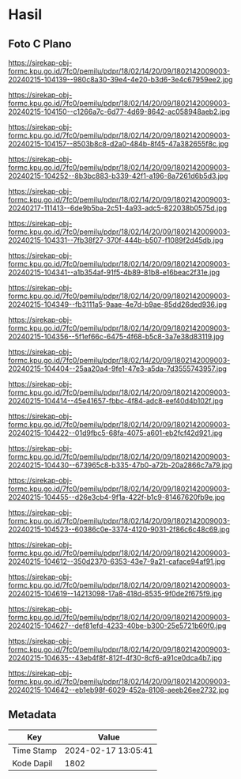 # Hasil

## Foto C Plano

https://sirekap-obj-formc.kpu.go.id/7fc0/pemilu/pdpr/18/02/14/20/09/1802142009003-20240215-104139--980c8a30-39e4-4e20-b3d6-3e4c67959ee2.jpg

https://sirekap-obj-formc.kpu.go.id/7fc0/pemilu/pdpr/18/02/14/20/09/1802142009003-20240215-104150--c1266a7c-6d77-4d69-8642-ac058948aeb2.jpg

https://sirekap-obj-formc.kpu.go.id/7fc0/pemilu/pdpr/18/02/14/20/09/1802142009003-20240215-104157--8503b8c8-d2a0-484b-8f45-47a382655f8c.jpg

https://sirekap-obj-formc.kpu.go.id/7fc0/pemilu/pdpr/18/02/14/20/09/1802142009003-20240215-104252--8b3bc883-b339-42f1-a196-8a7261d6b5d3.jpg

https://sirekap-obj-formc.kpu.go.id/7fc0/pemilu/pdpr/18/02/14/20/09/1802142009003-20240217-111413--6de9b5ba-2c51-4a93-adc5-822038b0575d.jpg

https://sirekap-obj-formc.kpu.go.id/7fc0/pemilu/pdpr/18/02/14/20/09/1802142009003-20240215-104331--7fb38f27-370f-444b-b507-f1089f2d45db.jpg

https://sirekap-obj-formc.kpu.go.id/7fc0/pemilu/pdpr/18/02/14/20/09/1802142009003-20240215-104341--a1b354af-91f5-4b89-81b8-e16beac2f31e.jpg

https://sirekap-obj-formc.kpu.go.id/7fc0/pemilu/pdpr/18/02/14/20/09/1802142009003-20240215-104349--fb3111a5-9aae-4e7d-b9ae-85dd26ded936.jpg

https://sirekap-obj-formc.kpu.go.id/7fc0/pemilu/pdpr/18/02/14/20/09/1802142009003-20240215-104356--5f1ef66c-6475-4f68-b5c8-3a7e38d83119.jpg

https://sirekap-obj-formc.kpu.go.id/7fc0/pemilu/pdpr/18/02/14/20/09/1802142009003-20240215-104404--25aa20a4-9fe1-47e3-a5da-7d3555743957.jpg

https://sirekap-obj-formc.kpu.go.id/7fc0/pemilu/pdpr/18/02/14/20/09/1802142009003-20240215-104414--45e41657-fbbc-4f84-adc8-eef40d4b102f.jpg

https://sirekap-obj-formc.kpu.go.id/7fc0/pemilu/pdpr/18/02/14/20/09/1802142009003-20240215-104422--01d9fbc5-68fa-4075-a601-eb2fcf42d921.jpg

https://sirekap-obj-formc.kpu.go.id/7fc0/pemilu/pdpr/18/02/14/20/09/1802142009003-20240215-104430--673965c8-b335-47b0-a72b-20a2866c7a79.jpg

https://sirekap-obj-formc.kpu.go.id/7fc0/pemilu/pdpr/18/02/14/20/09/1802142009003-20240215-104455--d26e3cb4-9f1a-422f-b1c9-81467620fb9e.jpg

https://sirekap-obj-formc.kpu.go.id/7fc0/pemilu/pdpr/18/02/14/20/09/1802142009003-20240215-104523--60386c0e-3374-4120-9031-2f86c6c48c69.jpg

https://sirekap-obj-formc.kpu.go.id/7fc0/pemilu/pdpr/18/02/14/20/09/1802142009003-20240215-104612--350d2370-6353-43e7-9a21-caface94af91.jpg

https://sirekap-obj-formc.kpu.go.id/7fc0/pemilu/pdpr/18/02/14/20/09/1802142009003-20240215-104619--14213098-17a8-418d-8535-9f0de2f675f9.jpg

https://sirekap-obj-formc.kpu.go.id/7fc0/pemilu/pdpr/18/02/14/20/09/1802142009003-20240215-104627--def81efd-4233-40be-b300-25e5721b60f0.jpg

https://sirekap-obj-formc.kpu.go.id/7fc0/pemilu/pdpr/18/02/14/20/09/1802142009003-20240215-104635--43eb4f8f-812f-4f30-8cf6-a91ce0dca4b7.jpg

https://sirekap-obj-formc.kpu.go.id/7fc0/pemilu/pdpr/18/02/14/20/09/1802142009003-20240215-104642--eb1eb98f-6029-452a-8108-aeeb26ee2732.jpg


## Metadata

| Key        | Value               |
| ---------- | ------------------- |
| Time Stamp | 2024-02-17 13:05:41 |
| Kode Dapil | 1802                |




